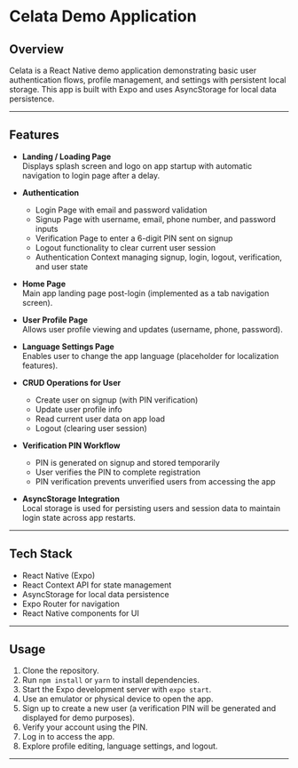 # Celata Demo Application

## Overview
Celata is a React Native demo application demonstrating basic user authentication flows, profile management, and settings with persistent local storage. This app is built with Expo and uses AsyncStorage for local data persistence.

---

## Features

- **Landing / Loading Page**  
  Displays splash screen and logo on app startup with automatic navigation to login page after a delay.

- **Authentication**  
  - Login Page with email and password validation  
  - Signup Page with username, email, phone number, and password inputs  
  - Verification Page to enter a 6-digit PIN sent on signup  
  - Logout functionality to clear current user session  
  - Authentication Context managing signup, login, logout, verification, and user state  

- **Home Page**  
  Main app landing page post-login (implemented as a tab navigation screen).

- **User Profile Page**  
  Allows user profile viewing and updates (username, phone, password).

- **Language Settings Page**  
  Enables user to change the app language (placeholder for localization features).

- **CRUD Operations for User**  
  - Create user on signup (with PIN verification)  
  - Update user profile info  
  - Read current user data on app load  
  - Logout (clearing user session)  

- **Verification PIN Workflow**  
  - PIN is generated on signup and stored temporarily  
  - User verifies the PIN to complete registration  
  - PIN verification prevents unverified users from accessing the app  

- **AsyncStorage Integration**  
  Local storage is used for persisting users and session data to maintain login state across app restarts.

---

## Tech Stack

- React Native (Expo)  
- React Context API for state management  
- AsyncStorage for local data persistence  
- Expo Router for navigation  
- React Native components for UI  

---

## Usage

1. Clone the repository.
2. Run `npm install` or `yarn` to install dependencies.
3. Start the Expo development server with `expo start`.
4. Use an emulator or physical device to open the app.
5. Sign up to create a new user (a verification PIN will be generated and displayed for demo purposes).
6. Verify your account using the PIN.
7. Log in to access the app.
8. Explore profile editing, language settings, and logout.

---

